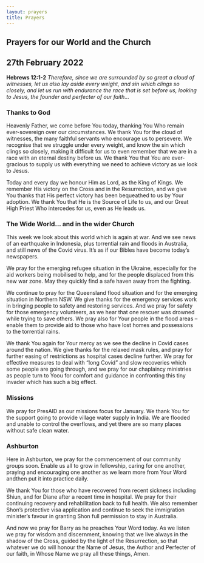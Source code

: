 ```yaml
---
layout: prayers
title: Prayers
---
```

## Prayers for our World and the Church

## 27th February 2022

__Hebrews 12:1-2__ 
_Therefore, since we are surrounded by so great a cloud of witnesses, let us also lay aside every weight, and sin which clings so closely, and let us run with endurance the race that is set before us, looking to Jesus, the founder and perfecter of our faith..._

### Thanks to God
Heavenly Father, we come before You today, thanking You Who remain ever-sovereign over our circumstances. We thank You for the cloud of witnesses, the many faithful servants who encourage us to persevere. We recognise that we struggle under every weight, and know the sin which clings so closely, making it difficult for us to even remember that we are in a race with an eternal destiny before us. We thank You that You are ever-gracious to supply us with everything we need to achieve victory as we look to Jesus.

Today and every day we honour Him as Lord, as the King of Kings. We remember His victory on the Cross and in the Resurrection, and we give You thanks that His perfect victory has been bequeathed to us by Your adoption. We thank You that He is the Source of Life to us, and our Great High Priest Who intercedes for us, even as He leads us.

### The Wide World... and in the wider Church
This week we look about this world which is again at war. And we see news of an earthquake in Indonesia, plus torrential rain and floods in Australia, and still news of the Covid virus. It’s as if our Bibles have become today’s newspapers.

We pray for the emerging refugee situation in the Ukraine, especially for the aid workers being mobilised to help, and for the people displaced from this new war zone. May they quickly find a safe haven away from the fighting.

We continue to pray for the Queensland flood situation and for the emerging situation in Northern NSW. We give thanks for the emergency services work in bringing people to safety and restoring services. And we pray for safety for those emergency volunteers, as we hear that one rescuer was drowned while trying to save others. We pray also for Your people in the flood areas – enable them to provide aid to those who have lost homes and possessions to the torrential rains.

We thank You again for Your mercy as we see the decline in Covid cases around the nation. We give thanks for the relaxed mask rules, and pray for further easing of restrictions as hospital cases  decline further. We pray for effective measures to deal with “long Covid” and slow recoveries which some people are going through, and we pray for our chaplaincy ministries as people turn to Yoou for comfort and guidance in confronting this tiny invader which has such a big effect.

### Missions 
We pray for PresAID as our missions focus for January. We thank You for the support going to provide village water supply in India. We are flooded and unable to control the overflows, and yet there are so many places without safe clean water.

### Ashburton
Here in Ashburton, we pray for the commencement of our community groups soon. Enable us all to grow in fellowship, caring for one another, praying and encouraging one another as we learn more from Your Word andthen put it into practice daily.

We thank You for those who have recovered from recent sickness including Shiun, and for Diane after a recent time in hospital. We pray for their continuing recovery and rehabilitation back to full health. We also remember Shon’s protective visa application and continue to seek the immigration minister’s favour in granting Shon full permission to stay in Australia.

And now we pray for Barry as he preaches Your Word today. As we listen we pray for wisdom and discernment, knowing that we live always in the shadow of the Cross, guided by the light of the Resurrection, so that whatever we do will honour the Name of Jesus, the Author and Perfecter of our faith, in Whose Name we pray all these things, Amen.
